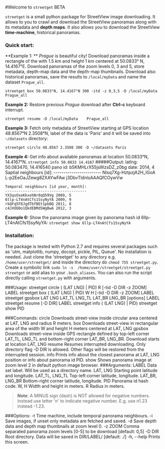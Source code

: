 #Welcome to `streetget` BETA

`streetget` is a small python package for StreetView image downloading. It allows to you to crawl and download the StreetView panoramas along with its metadata and **depth maps**. It also allows you to download the StreetView **time-machine**, historical panoramas.

### Quick start:
**Example 1: ** _Prague_ is beautiful city! Download panoramas inside a rectangle of the with 1.5 _km_ and height 1 _km_ centered at 50.0833° N, 14.4167°E. Download panoramas of the zoom levels 0, 3 and 5, store metadata, depth-map data and the depth-map thumbnails. Download also historical panoramas, save the results to `/local/myData` and name the dataset `Prague_all`.

`streetget box 50.0833°N, 14.4167°N 300 -itd -z 0,3,5 -D /local/myData  Prague_all`

**Example 2:** Restore previous _Prague_ download after **Ctrl-c** keyboard interrupt.

`streetget resume -D /local/myData    Prague_all`

**Example 3:** Fetch only metadata of StreetView starting at GPS location 48.8567°N 2.3508°N, label of the data is 'Paris' and it will be saved into `~/datasets` directory:

`streetget circle 48.8567 2.3508 300 -D ~/datasets Paris`

**Example 4:** Get info about available panoramas at location 50.0833°N, 14.4167°N.
`streetget info 50.0833 14.4167`
#####Output:
	latlng: 50.083470, 14.416540
	pano id: b5KMHLrX55jsWzsDZ_z0bg
	date: 2014, 4
	Saptial neighbours [id]:
	------------------------
	NIsq7Xg-HztpzjA2H_IGoA
	L-p2EeOaJZewg8ZXAYwFAw
	j3DbvTldnlsAAAQfCOywVw

	Temporal neighbours [id year, month]:
	-------------------------------------
	YX3qsOxeKkxehNr8qQ59Vg 2009, 5
	6llp-LT4nAtCfs1SsyNyYA 2009, 9
	rkQFq5F8JgdTbfBEt1pbBQ 2011, 8
	c4JXOQ0o1QkdEBMdSWgBwA 2012, 3

**Example 6:** Show the panorama image given by panorama hash id 6llp-LT4nAtCfs1SsyNyYA:
`streetget show 6llp-LT4nAtCfs1SsyNyYA`

### Installation:
The package is tested with Python 2.7  and requires several packages such as 'utm, matplotlib, numpy, docopt, pickle, PIL, Queue'. No installation is needed.
Just clone the 'streetget' to any directory e.g. `/home/user/streetget/` and inside the directory do `chmod 755 streetget.py`. Create a symbolic link `sudo ln -s  /home/user/streetget/streetget.py streetget` or add alias to your `.bash_aliases`.  You can also run the script directly calling `streetget.py` with arguments.

###Usage:
	 streetget circle ( (LAT LNG) | PID) R [-tid -D DIR -z ZOOM] LABEL
	 streetget box ( (LAT LNG) | PID) W H [-tid -D DIR -z ZOOM] LABEL
	 streetget gpsbox LAT LNG LAT_TL LNG_TL LAT_BR LNG_BR [options] LABEL
	 streetget resume [-D DIR] LABEL
	 streetget info ( (LAT LNG) | PID)
 streetget show PID



###Commands:
    circle              Downloads street-view inside circular area
                        centered at LAT, LNG and radius R meters.
    box                 Downloads street-view in rectangular area
                        of the width W and height H meters centered
                        at LAT, LNG
    gpsbox              Downloads street-view inside GPS rectangle
                        defined by top-left corner LAT_TL, LNG_TL
                        and bottom-right corner LAT_BR, LNG_BR. Download
                        starts at location LAT, LNG
    resume              Resumes interrupted downloading. Only
                        directory flag -D DIR is allowed. Other
                        flags will be restored from the interrupted
                        session.
    info                Prints info about the closest panorama at LAT,
                        LNG position or info about panorama id PID.
    show                Shows panorama image at zoom level 2 in default
                        python image browser.
###Arguments:
    LABEL               Data set label. Will be used as a directory name.
    LAT, LNG            Starting point latitude and longitude.
    LAT_TL, LNG_TL      Top-left corner latitude, longitude.
    LAT_BR, LNG_BR      Bottom-right corner latitude, longitude.
    PID                 Panorama id hash code.
    W, H                Width and height in meters.
    R                   Radius in meters.

>**Note**: A MINUS sign (dash) is NOT allowed for negative numbers. Instead use letter 'n' to indicate negative number. E.g. use n1.23 instead -1.23.

###Options:
    -t          Time machine, include temporal panorama neighbours.
    -i          Save images, if unset only metadata are fetched and saved.
    -d          Save depth data and depth map thumbnails at zoom level 0.
    -z ZOOM     Comma separated panorama zoom levels [0-5] to be
                download [default: 0,5]
    -D DIR      Root directory. Data will be saved in DIR/LABEL/
                [default: ./]
    -h, --help  Prints this screen.
